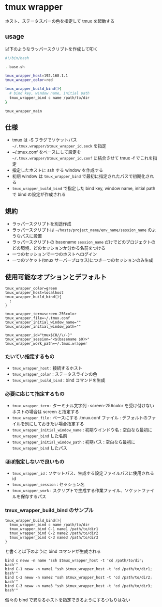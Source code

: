 tmux wrapper
============

ホスト、ステータスバーの色を指定して tmux を起動する


usage
-----

以下のようなラッパースクリプトを作成して叩く

```bash
#!/bin/bash

. base.sh

tmux_wrapper_host=192.168.1.1
tmux_wrapper_color=red

tmux_wrapper_build_bind(){
  # bind key, window name, initial path
  tmux_wrapper_bind c name /path/to/dir
}

tmux_wrapper_main
```

仕様
----

* tmux は -S フラグでソケットパス `~/.tmux.wrapper/$tmux_wrapper_id.sock` を指定
* ~/.tmux.conf をベースにして設定を `~/.tmux.wrapper/$tmux_wrapper_id.conf` に結合させて tmux -f でこれを指定
* 指定したホストに ssh する window を作成する
* 初期 window は `tmux_wrapper_bind` で最初に指定されたパスで初期化される
* `tmux_wrapper_build_bind` で指定した bind key, window name, initial path で bind の設定が作成される

規約
----

* ラッパースクリプトを別途作成
* ラッパースクリプトは `~/hosts/project_name/env_name/session_name` のようなパスに設置
* ラッパースクリプトの basename `session_name` だけでどのプロジェクトのどの環境、どのセッションか分かる名前をつける
* 一つのセッションで一つのホストへログイン
* 一つのソケット(tmux サーバープロセス)につき一つのセッションのみ生成


使用可能なオプションとデフォルト
--------------------------------

```
tmux_wrapper_color=green
tmux_wrapper_host=localhost
tmux_wrapper_build_bind(){
  :
}

tmux_wrapper_term=screen-256color
tmux_wrapper_file=~/.tmux.conf
tmux_wrapper_initial_window_name=""
tmux_wrapper_initial_window_path=""

tmux_wrapper_id="tmux${0//\/-}"
tmux_wrapper_session="<$(basename $0)>"
tmux_wrapper_work_path=~/.tmux.wrapper
```

### たいてい指定するもの

* `tmux_wrapper_host`       : 接続するホスト
* `tmux_wrapper_color`      : ステータスラインの色
* `tmux_wrapper_build_bind` : bind コマンドを生成

### 必要に応じて指定するもの

* `tmux_wrapper_term` : ターミナル文字列 : screen-256color を受け付けないホストの場合は screen と指定する
* `tmux_wrapper_file` : ベースにする .tmux.conf ファイル : デフォルトのファイルを別にしておきたい場合指定する
* `tmux_wrapper_initial_window_name` : 初期ウインドウ名 : 空白なら最初に `tmux_wrapper_bind` した名前
* `tmux_wrapper_initial_window_path` : 初期パス : 空白なら最初に `tmux_wrapper_bind` したパス

### ほぼ指定しないで良いもの

* `tmux_wrapper_id`      : ソケットパス、生成する設定ファイルパスに使用される id
* `tmux_wrapper_session` : セッション名
* `tmux_wrapper_work`    : スクリプトで生成する作業ファイル、ソケットファイルを保存するパス

### tmux_wrapper_build_bind のサンプル

```
tmux_wrapper_build_bind(){
  tmux_wrapper_bind c name /path/to/dir
  tmux_wrapper_bind C-1 name1 /path/to/dir1
  tmux_wrapper_bind C-2 name2 /path/to/dir2
  tmux_wrapper_bind C-3 name3 /path/to/dir3
}
```

と書くと以下のように bind コマンドが生成される

```
bind c neww -n name "ssh $tmux_wrapper_host -t 'cd /path/to/dir; bash'"
bind C-1 neww -n name1 "ssh $tmux_wrapper_host -t 'cd /path/to/dir1; bash'"
bind C-2 neww -n name2 "ssh $tmux_wrapper_host -t 'cd /path/to/dir2; bash'"
bind C-3 neww -n name3 "ssh $tmux_wrapper_host -t 'cd /path/to/dir3; bash'"
```

個々の bind で異なるホストを指定できるようにするつもりはない

